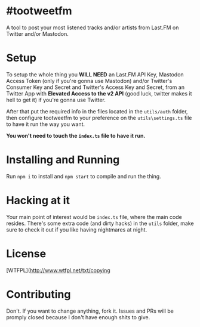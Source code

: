 # #tootweetfm
A tool to post your most listened tracks and/or artists from Last.FM on Twitter and/or Mastodon.
  
# Setup
To setup the whole thing you **WILL NEED** an Last.FM API Key, Mastodon Access Token (only if you're gonna use Mastodon) and/or Twitter's Consumer Key and Secret and Twitter's Access Key and Secret, from an Twitter App with **Elevated Access to the v2 API** (good luck, twitter makes it hell to get it) if you're gonna use Twitter.
  
After that put the required info in the files located in the `utils/auth` folder, then configure tootweetfm to your preference on the `utils\settings.ts` file to have it run the way you want.
  
**You won't need to touch the `index.ts` file to have it run.**
  
# Installing and Running
Run `npm i` to install and `npm start` to compile and run the thing.
  
# Hacking at it
Your main point of interest would be `index.ts` file, where the main code resides. There's some extra code (and dirty hacks) in the `utils` folder, make sure to check it out if you like having nightmares at night.
  
# License
[WTFPL](http://www.wtfpl.net/txt/copying
  
# Contributing
Don't. If you want to change anything, fork it. Issues and PRs will be promply closed because I don't have enough shits to give.
